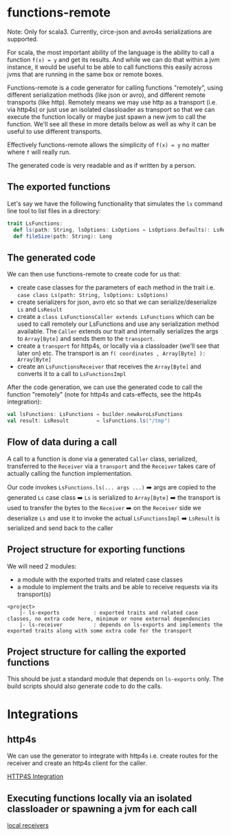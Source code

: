 # functions-remote

Note: Only for scala3. Currently, circe-json and avro4s serializations are supported.


For scala, the most important ability of the language is the ability to call a function `f(x) = y` and get its results.
And while we can do that within a jvm instance, it would be useful to be able to call functions this easily across jvms that
are running in the same box or remote boxes.

Functions-remote is a code generator for calling functions "remotely", using different serialization methods (like json or avro), and different remote transports (like http).
Remotely means we may use http as a transport (i.e. via http4s) or just use an isolated classloader as transport so that we can
execute the function locally or maybe just spawn a new jvm to call the function. 
We'll see all these in more details below as well as why it can be useful to use different transports.

Effectively functions-remote allows the simplicity of `f(x) = y` no matter where `f` will really run. 

The generated code is very readable and as if written by a person.

## The exported functions

Let's say we have the following functionality that simulates the `ls` command line tool to list files in a directory:

```scala
trait LsFunctions:
  def ls(path: String, lsOptions: LsOptions = LsOptions.Defaults): LsResult
  def fileSize(path: String): Long
```

## The generated code

We can then use functions-remote to create code for us that:
- create case classes for the parameters of each method in the trait i.e. `case class Ls(path: String, lsOptions: LsOptions)`
- create serializers for json, avro etc so that we can serialize/deserialize `Ls` and `LsResult`
- create a `class LsFunctionsCaller extends LsFunctions` which can be used to call remotely our LsFunctions and use any serialization method available. The `Caller` extends our trait and internally serializes the args to `Array[Byte]` and sends them to the `transport`.
- create a `transport` for http4s, or locally via a classloader (we'll see that later on) etc. The transport is an `f( coordinates , Array[Byte] ): Array[Byte]`
- create an `LsFunctionsReceiver` that receives the `Array[Byte]` and converts it to a call to `LsFunctionsImpl`

After the code generation, we can use the generated code to call the function "remotely" (note for http4s and cats-effects, see the http4s integration):
```scala
val lsFunctions: LsFunctions = builder.newAvroLsFunctions
val result: LsResult         = lsFunctions.ls("/tmp")
```

## Flow of data during a call

A call to a function is done via a generated `Caller` class, serialized, transferred to the `Receiver` via a `transport` and the `Receiver` takes 
care of actually calling the function implementation.

Our code invokes `LsFunctions.ls(... args ...)` ➡️ args are copied to the generated `Ls` case class ➡️ `Ls` is serialized to `Array[Byte]` ➡️ the transport is used to transfer the bytes to the `Receiver` ➡️ on the `Receiver` side we deserialize `Ls` and use it to invoke the actual `LsFunctionsImpl` ➡️ `LsResult` is serialized and send back to the caller

## Project structure for exporting functions

We will need 2 modules:
- a module with the exported traits and related case classes
- a module to implement the traits and be able to receive requests via its transport(s)

```
<project>
    |- ls-exports           : exported traits and related case classes, no extra code here, minimum or none external dependencies
    |- ls-receiver          : depends on ls-exports and implements the exported traits along with some extra code for the transport
```

## Project structure for calling the exported functions

This should be just a standard module that depends on `ls-exports` only. The build scripts should also generate code to do the calls.

# Integrations

## http4s 

We can use the generator to integrate with http4s i.e. create routes for the receiver and create an http4s client for the caller.

[HTTP4S Integration](docs/http4s.md)


## Executing functions locally via an isolated classloader or spawning a jvm for each call

[local receivers](docs/local.md)
